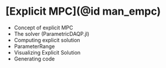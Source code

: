 # [Explicit MPC](@id man_empc)
* Concept of explicit MPC
* The solver (ParametricDAQP.jl)
* Computing explicit solution 
* ParameterRange
* Visualizing Explicit Solution 
* Generating code
